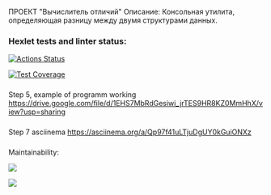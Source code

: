 ПРОЕКТ "Вычислитель отличий"
Описание:
Консольная утилита, определяющая разницу между двумя структурами данных.

### Hexlet tests and linter status:
[![Actions Status](https://github.com/DaryaSHCH/java-project-71/workflows/hexlet-check/badge.svg)](https://github.com/DaryaSHCH/java-project-71/actions)

[![Test Coverage](https://api.codeclimate.com/v1/badges/fd0275bc7227caa79e7e/test_coverage)](https://codeclimate.com/github/DaryaSHCH/java-project-71/test_coverage)

###
Step 5, example of programm working
https://drive.google.com/file/d/1EHS7MbRdGesiwi_jrTES9HR8KZ0MmHhX/view?usp=sharing

###
Step 7
asciinema https://asciinema.org/a/Qp97f41uLTjuDgUY0kGuiONXz

### 
Maintainability:

<a href="https://codeclimate.com/github/DaryaSHCH/java-project-71/maintainability"><img src="https://api.codeclimate.com/v1/badges/fd0275bc7227caa79e7e/maintainability" /></a>

<a href="https://codeclimate.com/github/DaryaSHCH/java-project-71/test_coverage"><img src="https://api.codeclimate.com/v1/badges/fd0275bc7227caa79e7e/test_coverage" /></a>